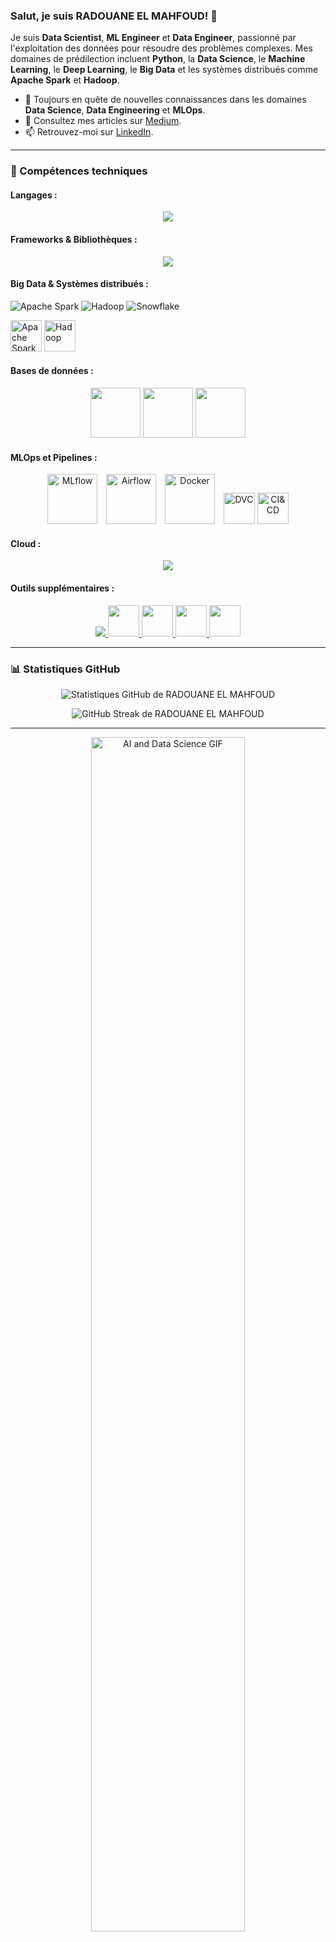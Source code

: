 <!-- Introduction -->
### Salut, je suis RADOUANE EL MAHFOUD! 👋

Je suis **Data Scientist**, **ML Engineer** et **Data Engineer**, passionné par l'exploitation des données pour résoudre des problèmes complexes. Mes domaines de prédilection incluent **Python**, la **Data Science**, le **Machine Learning**, le **Deep Learning**, le **Big Data** et les systèmes distribués comme **Apache Spark** et **Hadoop**.

- 🌱 Toujours en quête de nouvelles connaissances dans les domaines **Data Science**, **Data Engineering** et **MLOps**.
- 📝 Consultez mes articles sur [Medium](https://medium.com/@elmahfoudradwane).
- 📫 Retrouvez-moi sur [LinkedIn](https://www.linkedin.com/in/radouane-el-mahfoud-493684232/).

---

<!-- Skills -->
### 🚀 Compétences techniques

#### Langages :

<p align="center">
  <a href="https://skillicons.dev">
    <img src="https://skillicons.dev/icons?i=python,java,c,scala" />
  </a>
</p>

#### Frameworks & Bibliothèques :

<p align="center">
  <a href="https://skillicons.dev">
    <img src="https://skillicons.dev/icons?i=sklearn,tensorflow,pytorch,opencv,flask,django" />
  </a>
</p>

#### Big Data & Systèmes distribués :
![Apache Spark](https://img.shields.io/badge/-Apache%20Spark-E25A1C?logo=apachespark&logoColor=white&style=flat)
![Hadoop](https://img.shields.io/badge/-Hadoop-66CCFF?logo=apachehadoop&logoColor=white&style=flat)
![Snowflake](https://img.shields.io/badge/-Snowflake-29B5E8?logo=snowflake&logoColor=white&style=flat)

<p>
  <img src="https://user-images.githubusercontent.com/25181517/184357834-eba1eee1-6074-4b9c-8ed3-5373868096cc.png" alt="Apache Spark" width="50" style="display:inline-block"/>
  <img src="https://github.com/marwin1991/profile-technology-icons/assets/136815194/c7f2fa08-bb92-4898-a73e-b206be6bd573" alt="Hadoop" width="50" style="display:inline-block"/>
</p>

#### Bases de données :

<p align="center">
  <a>
    <img src="https://user-images.githubusercontent.com/25181517/117208740-bfb78400-adf5-11eb-97bb-09072b6bedfc.png"  width="80" />
    <img src="https://user-images.githubusercontent.com/25181517/183896128-ec99105a-ec1a-4d85-b08b-1aa1620b2046.png"  width="80" />
    <img src="https://user-images.githubusercontent.com/25181517/182884177-d48a8579-2cd0-447a-b9a6-ffc7cb02560e.png"  width="80" />
  </a>
</p>

#### MLOps et Pipelines :
<p align="center">
  <img src="https://miro.medium.com/v2/resize:fit:1056/0*5Hubk4Nwe7BdQS2D" alt="MLflow" width="80" style="display:inline-block; margin-right:10px"/>
  <img src="https://upload.wikimedia.org/wikipedia/commons/thumb/d/de/AirflowLogo.png/800px-AirflowLogo.png" alt="Airflow" width="80" style="display:inline-block; margin-right:10px"/>
  <img src="https://cloudnium.net/wp-content/uploads/2024/05/Docker-Logo-2013.png" alt="Docker" width="80" style="display:inline-block; margin-right:10px"/>
  <img src="https://dvc.org/img/dvc_icon-color--square_vector.svg" alt="DVC" width="50" style="display:inline-block"/>
  <img src="https://user-images.githubusercontent.com/25181517/183868728-b2e11072-00a5-47e2-8a4e-4ebbb2b8c554.png" alt="CI&CD" width="50" style="display:inline-block"/>
</p>



#### Cloud :

<p align="center">
  <a href="https://skillicons.dev">
    <img src="https://skillicons.dev/icons?i=aws,gcp,azure" />
  </a>
</p>

#### Outils supplémentaires :

<p align="center">
  <a href="https://skillicons.dev">
    <img src="https://skillicons.dev/icons?i=git,linux,vscode" />
    <img src="https://user-images.githubusercontent.com/25181517/192108890-200809d1-439c-4e23-90d3-b090cf9a4eea.png" width="50" />
    <img src="https://user-images.githubusercontent.com/25181517/192108374-8da61ba1-99ec-41d7-80b8-fb2f7c0a4948.png" width="50" />
    <img src="https://skillicons.dev/icons?i=githubactions" width="50" />
    <img src="https://user-images.githubusercontent.com/25181517/192108375-268c35e6-ab26-44b2-88bf-e3121a4e5083.png" width="50" />
  </a>
</p>

---

<!-- GitHub Stats -->
### 📊 Statistiques GitHub
<p align="center">
  <img src="https://github-readme-stats.vercel.app/api?username=aquam503&show_icons=true&theme=dark" alt="Statistiques GitHub de RADOUANE EL MAHFOUD" />
</p>

<p align="center">
  <img src="https://github-readme-streak-stats.herokuapp.com/?user=aquam503&theme=dark" alt="GitHub Streak de RADOUANE EL MAHFOUD" />
</p>

---

<!-- Footer -->
<p align="center">
  <img src="https://media.giphy.com/media/3oKIPEqDGUULpEU0aQ/giphy.gif" width="70%" alt="AI and Data Science GIF" />
</p>
